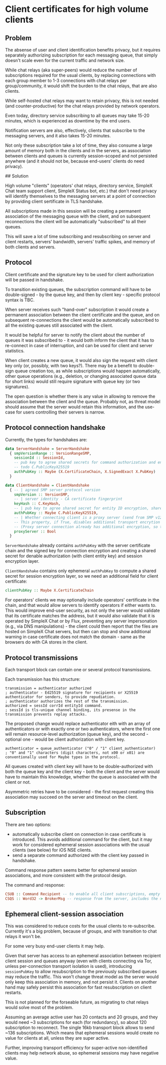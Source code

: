 # Client certificates for high volume clients

## Problem

The absense of user and client identification benefits privacy, but it requires separately authorizing subscription for each messaging queue, that simply doesn't scale even for the current traffic and network size.

While chat relays (aka super-peers) would reduce the number of subscriptions required for the usual clients, by replacing connections with each group member to 1-3 connections with chat relays per group/community, it would shift the burden to the chat relays, that are also clients.

While self-hosted chat relays may want to retain privacy, this is not needed (and counter-productive) for the chat relays provided by network operators.

Even today, directory service subscribing to all queues may take 15-20 minutes, which is experienced as downtime by the end users.

Notification servers are also, effectively, clients that subscribe to the messaging servers, and it also takes 15-20 minutes.

Not only these subscription take a lot of time, they also consume a large amount of memory both in the clients and in the servers, as association between clients and queues is currently session-scoped and not persisted anywhere (and it should not be, because end-users' clients do need privacy).

## Solution

High volume "clients" (operators' chat relays, directory service, SimpleX Chat team support client, SimpleX Status bot, etc.) that don't need privacy will identify themselves to the messaging servers at a point of connection by providing client sertificate in TLS handshake.

All subscriptions made in this session will be creating a permanent association of the messaging queue with the client, and on subsequent reconnections the client will be automatically "subscribed" to all their queues.

This will save a lot of time subscribing and resubscribing on server and client restarts, servers' bandwidth, servers' traffic spikes, and memory of both clients and servers.

## Protocol

Client certificate and the signature key to be used for client authorization will be passed in handshake.

To transition existing queues, the subscription command will have to be double-signed - by the queue key, and then by client key - specific protocol syntax is TBC.

When server receives such "hand-over" subscription it would create a permanent association between the client certificate and the queue, and on subsequent re-connections the client would be automatically subscribed to all the existing queues still associated with the client.

It would be helpful for server to notify the client about the number of queues it was subscribed to - it would both inform the client that it has to re-connect in case of interruption, and can be used for client and server statistics.

When client creates a new queue, it would also sign the request with client key only (or, possibly, with two keys?). There may be a benefit to double-sign queue creation too, as while subscriptions would happen automatically, other queue operations (e.g., deletion, or changing associated queue data for short links) would still require signature with queue key (or two signatures).

The open question is whether there is any value in allowing to remove the association between the client and the queue. Probably not, as threat model should assume that the server would retain this information, and the use-case for users controlling their servers is narrow.

## Protocol connection handshake

Currently, the types for handshakes are:

```haskell
data ServerHandshake = ServerHandshake
  { smpVersionRange :: VersionRangeSMP,
    sessionId :: SessionId,
    -- pub key to agree shared secrets for command authorization and entity ID encryption.
    -- todo C.PublicKeyX25519
    authPubKey :: Maybe (X.CertificateChain, X.SignedExact X.PubKey)
  }

data ClientHandshake = ClientHandshake
  { -- | agreed SMP server protocol version
    smpVersion :: VersionSMP,
    -- | server identity - CA certificate fingerprint
    keyHash :: C.KeyHash,
    -- | pub key to agree shared secret for entity ID encryption, shared secret for command authorization is agreed using per-queue keys.
    authPubKey :: Maybe C.PublicKeyX25519,
    -- | Whether connecting client is a proxy server (send from SMP v12).
    -- This property, if True, disables additional transport encrytion inside TLS.
    -- (Proxy server connection already has additional encryption, so this layer is not needed there).
    proxyServer :: Bool
  }
```

`ServerHandshake` already contains `authPubKey` with the server certificate chain and the signed key for connection encryption and creating a shared secret for denable authorization (with client entity key) and session encryption layer.

`ClientHandshake` contains only ephemeral `authPubKey` to compute a shared secret for session encryption layer, so we need an additional field for client certificate:

```haskell
clientPubKey :: Maybe X.CertificateChain
```

For operators' clients we may optionally include operators' certificate in the chain, and that would allow servers to identify operators if either wants to. This would improve end-user security, as not only the server would validate that its certificate matches the address, but it would also validate that it is operated by SimpleX Chat or by Flux, preventing any server impersonation (e.g., via DNS manipulations) - the client could then report that the files are hosted on SimpleX Chat servers, but then can stop and show additional warning in case certificate does not match the domain - same as the browsers do with CA stores in the client.

## Protocol transmissions

Each transport block can contain one or several protocol transmissions.

Each transmission has this structure:

```abnf
transmission = authenticator authorized
; authenticator - Ed25519 signature for recipients or X25519 authenticator for senders, to provide repudiation.
; authenticator authorizes the rest of the transmission.
authorized = sessId corrId entityId command.
; sessId is tls-unique channel binding, its presense in the transmission prevents replay attacks.
```

The proposed change would replace authenticator eith with an array of authenticators or with exactly one or two authenticators, where the first one will remain resource-level authorization (queue key), and the second - optional one - would be client authorization with client key.

```abnf
authenticator = queue_authenticator ("0" / "1" client_authenticator)
; "0" and "1" characters (digit characters, not x00 or x01) are conventionally used for Maybe types in the protocol.
```

All queues created with client key will have to be double-authorized with both the queue key and the client key - both the client and the server would have to maintain this knowledge, whether the queue is associated with the client or not.

Asymmetric retries have to be considered - the first request creating this association may succeed on the server and timeout on the client.

## Subscription

There are two options:

- automatically subscribe client on connection in case certificate is introduced. This avoids additional command for the client, but it may work for considered ephemeral session associations with the usual clients (see below) for iOS NSE clients.
- send a separate command authorized with the client key passed in handshake.

Command response pattern seems better for ephemeral session associations, and more consistent with the protocol design.

The command and response:

```haskell
CSUB :: Command Recipient -- to enable all client subscriptions, empty entity ID in the transmission, signed by client key - it must be the same as was used in handover subscription signature.
CSQS :: Word32 -> BrokerMsg -- response from the server, includes the number of subscribed queues
```

## Ephemeral client-session association

This was considered to reduce costs for the usual clients to re-subscribe. Currently it's a big problem, because of groups, and with transition to chat relays it won't be.

For some very busy end-user clients it may help.

Given that server has access to an ephemeral association between recipient client session and queues anyway (even with clients connecting via Tor, unless per-connection transport isolation is used), introducing `sessionPubKey` to allow resubscription to the previously subscribed queues may reduce the traffic. This won't change threat model as the server would only keep this association in memory, and not persist it. Clients on another hand may safely persist this association for fast resubscription on client restarts.

This is not planned for the forseable future, as migrating to chat relays would solve most of the problem.

Assuming an average active user has 20 contacts and 20 groups, and they would need ~3 subscriptions for each (for redundancy), so about 120 subscription to reconnect. The single 16kb transport block allows to send ~136 subscriptions. Which means that ephemeral sessions would create no value for clients at all, unless they are super active.

Further, improving transport efficiency for super-active non-identified clients may help network abuse, so ephemeral sessions may have negative value.
